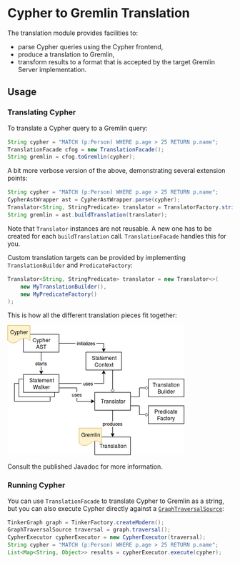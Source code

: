 # Cypher to Gremlin Translation

The translation module provides facilities to:
- parse Cypher queries using the Cypher frontend,
- produce a translation to Gremlin,
- transform results to a format that is accepted by the target Gremlin Server implementation.

## Usage

### Translating Cypher

To translate a Cypher query to a Gremlin query:

```java
String cypher = "MATCH (p:Person) WHERE p.age > 25 RETURN p.name";
TranslationFacade cfog = new TranslationFacade();
String gremlin = cfog.toGremlin(cypher);
```

A bit more verbose version of the above, demonstrating several extension points:

```java
String cypher = "MATCH (p:Person) WHERE p.age > 25 RETURN p.name";
CypherAstWrapper ast = CypherAstWrapper.parse(cypher);
Translator<String, StringPredicate> translator = TranslatorFactory.string();
String gremlin = ast.buildTranslation(translator);
```

Note that `Translator` instances are not reusable. A new one has to be created for each `buildTranslation` call. `TranslationFacade` handles this for you.

Custom translation targets can be provided by implementing `TranslationBuilder` and `PredicateFactory`:

```java
Translator<String, StringPredicate> translator = new Translator<>(
    new MyTranslationBuilder(),
    new MyPredicateFactory()
); 
```

This is how all the different translation pieces fit together:

![](assets/translation-module.png)

Consult the published Javadoc for more information.

### Running Cypher

You can use `TranslationFacade` to translate Cypher to Gremlin as a string, but you can also execute Cypher directly against a [`GraphTraversalSource`](https://tinkerpop.apache.org/docs/current/reference/#the-graph-process):

```java
TinkerGraph graph = TinkerFactory.createModern();
GraphTraversalSource traversal = graph.traversal();
CypherExecutor cypherExecutor = new CypherExecutor(traversal);
String cypher = "MATCH (p:Person) WHERE p.age > 25 RETURN p.name";
List<Map<String, Object>> results = cypherExecutor.execute(cypher);
```

